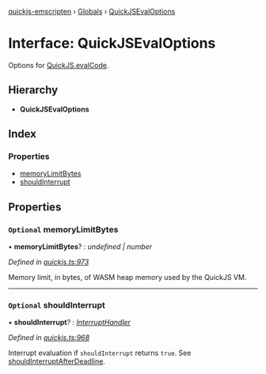 [quickjs-emscripten](../README.md) › [Globals](../globals.md) › [QuickJSEvalOptions](quickjsevaloptions.md)

# Interface: QuickJSEvalOptions

Options for [QuickJS.evalCode](../classes/quickjs.md#evalcode).

## Hierarchy

* **QuickJSEvalOptions**

## Index

### Properties

* [memoryLimitBytes](quickjsevaloptions.md#optional-memorylimitbytes)
* [shouldInterrupt](quickjsevaloptions.md#optional-shouldinterrupt)

## Properties

### `Optional` memoryLimitBytes

• **memoryLimitBytes**? : *undefined | number*

*Defined in [quickjs.ts:973](https://github.com/justjake/quickjs-emscripten/blob/master/ts/quickjs.ts#L973)*

Memory limit, in bytes, of WASM heap memory used by the QuickJS VM.

___

### `Optional` shouldInterrupt

• **shouldInterrupt**? : *[InterruptHandler](../globals.md#interrupthandler)*

*Defined in [quickjs.ts:968](https://github.com/justjake/quickjs-emscripten/blob/master/ts/quickjs.ts#L968)*

Interrupt evaluation if `shouldInterrupt` returns `true`.
See [shouldInterruptAfterDeadline](../globals.md#shouldinterruptafterdeadline).

